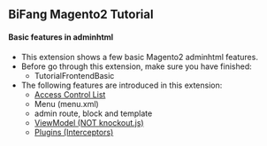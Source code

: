 ## BiFang Magento2 Tutorial
#### Basic features in adminhtml

- This extension shows a few basic Magento2 adminhtml features.
- Before go through this extension, make sure you have finished:
  - TutorialFrontendBasic
- The following features are introduced in this extension:
  - [Access Control List](https://devdocs.magento.com/guides/v2.4/ext-best-practices/tutorials/create-access-control-list-rule.html)
  - Menu (menu.xml)
  - admin route, block and template
  - [ViewModel (NOT knockout.js)](https://devdocs.magento.com/guides/v2.4/extension-dev-guide/view-models.html)
  - [Plugins (Interceptors)](https://devdocs.magento.com/guides/v2.4/extension-dev-guide/plugins.html)
